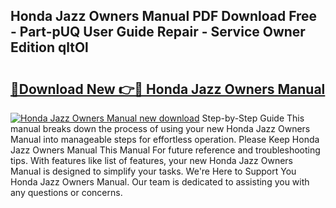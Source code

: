 ## Honda Jazz Owners Manual PDF Download Free - Part-pUQ User Guide Repair - Service Owner Edition qltOl

# <h2><a href="http://bc16246.oget.top/?id=Honda+Jazz+Owners+Manual">🔗Download New 👉🔴 Honda Jazz Owners Manual</a></h2>

[![Honda Jazz Owners Manual new download](https://i.imgur.com/5g1atiW.png)](http://bc16246.oget.top/?id=Honda+Jazz+Owners+Manual)
Step-by-Step Guide This manual breaks down the process of using your new Honda Jazz Owners Manual into manageable steps for effortless operation. Please Keep Honda Jazz Owners Manual This Manual For future reference and troubleshooting tips. With features like list of features, your new Honda Jazz Owners Manual is designed to simplify your tasks. We're Here to Support You Honda Jazz Owners Manual. Our team is dedicated to assisting you with any questions or concerns.

